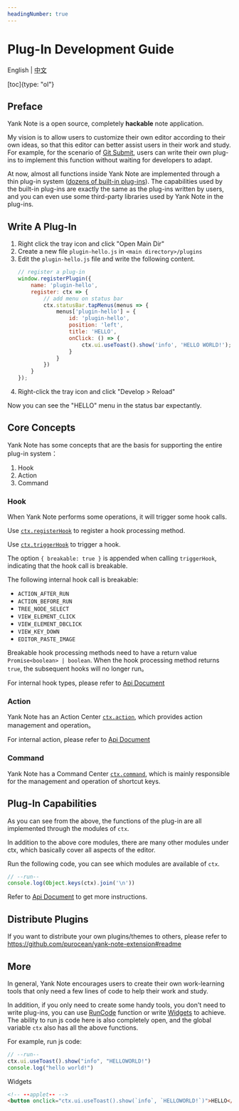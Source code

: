 ```yaml
---
headingNumber: true
---
```


# Plug-In Development Guide

English | [中文](./PLUGIN_ZH-CN.md)

[toc]{type: "ol"}

## Preface

Yank Note is a open source, completely **hackable** note application.

My vision is to allow users to customize their own editor according to their own ideas, so that this editor can better assist users in their work and study. For example, for the scenario of [Git Submit](https://github.com/purocean/yn/issues/65#issuecomment-962472562), users can write their own plug-ins to implement this function without waiting for developers to adapt.

At now, almost all functions inside Yank Note are implemented through a thin plug-in system ([dozens of built-in plug-ins](https://github.com/purocean/yn/tree/develop/src/renderer/plugins)). The capabilities used by the built-in plug-ins are exactly the same as the plug-ins written by users, and you can even use some third-party libraries used by Yank Note in the plug-ins.

## Write A Plug-In

1. Right click the tray icon and click "Open Main Dir"
2. Create a new file `plugin-hello.js` in `<main directory>/plugins`
3. Edit the `plugin-hello.js` file and write the following content.
    ```js
    // register a plug-in
    window.registerPlugin({
        name: 'plugin-hello',
        register: ctx => {
            // add menu on status bar
            ctx.statusBar.tapMenus(menus => {
                menus['plugin-hello'] = {
                    id: 'plugin-hello',
                    position: 'left',
                    title: 'HELLO',
                    onClick: () => {
                        ctx.ui.useToast().show('info', 'HELLO WORLD!');
                    }
                }
            })
        }
    });
    ```
4. Right-click the tray icon and click "Develop > Reload"

Now you can see the "HELLO" menu in the status bar expectantly.

## Core Concepts

Yank Note has some concepts that are the basis for supporting the entire plug-in system：

1. Hook
1. Action
1. Command

### Hook

When Yank Note performs some operations, it will trigger some hook calls.

Use [`ctx.registerHook`](https://yn-api-doc.vercel.app/modules/renderer_core_hook.html#registerHook) to register a hook processing method.

Use [`ctx.triggerHook`](https://yn-api-doc.vercel.app/modules/renderer_core_hook.html#triggerHook) to trigger a hook.

The option `{ breakable: true }` is appended when calling `triggerHook`, indicating that the hook call is breakable.

The following internal hook call is breakable:

- `ACTION_AFTER_RUN`
- `ACTION_BEFORE_RUN`
- `TREE_NODE_SELECT`
- `VIEW_ELEMENT_CLICK`
- `VIEW_ELEMENT_DBCLICK`
- `VIEW_KEY_DOWN`
- `EDITOR_PASTE_IMAGE`

Breakable hook processing methods need to have a return value `Promise<boolean> | boolean`. When the hook processing method returns `true`, the subsequent hooks will no longer run。

For internal hook types, please refer to [Api Document](https://yn-api-doc.vercel.app/modules/renderer_types.html#BuildInHookTypes)

### Action

Yank Note has an Action Center [`ctx.action`](https://yn-api-doc.vercel.app/modules/renderer_core_action.html), which provides action management and operation。

For internal action, please refer to [Api Document](https://yn-api-doc.vercel.app/modules/renderer_types.html#BuildInActions)

### Command
Yank Note has a Command Center [`ctx.command`](https://yn-api-doc.vercel.app/modules/renderer_core_command.html), which is mainly responsible for the management and operation of shortcut keys.

## Plug-In Capabilities

As you can see from the above, the functions of the plug-in are all implemented through the modules of `ctx`.

In addition to the above core modules, there are many other modules under ctx, which basically cover all aspects of the editor.

Run the following code, you can see which modules are available of `ctx`.

```js
// --run--
console.log(Object.keys(ctx).join('\n'))
```

Refer to [Api Document](https://yn-api-doc.vercel.app/modules/renderer_context.html) to get more instructions.

## Distribute Plugins

If you want to distribute your own plugins/themes to others, please refer to https://github.com/purocean/yank-note-extension#readme

## More

In general, Yank Note encourages users to create their own work-learning tools that only need a few lines of code to help their work and study.

In addition, if you only need to create some handy tools, you don't need to write plug-ins, you can use [RunCode](FEATURES.md#RunCode) function or write [Widgets](FEATURES.md#Widgets) to achieve. The ability to run js code here is also completely open, and the global variable `ctx` also has all the above functions.

For example, run js code:

```js
// --run--
ctx.ui.useToast().show("info", "HELLOWORLD!")
console.log("hello world!")
```

Widgets

```html
<!-- --applet-- -->
<button onclick="ctx.ui.useToast().show(`info`, `HELLOWORLD!`)">HELLO</button>
```
